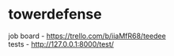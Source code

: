 # towerdefense

job board - https://trello.com/b/iiaMfR68/teedee  
tests - http://127.0.0.1:8000/test/
